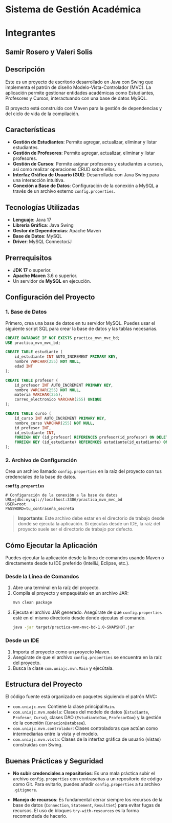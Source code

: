 # Sistema de Gestión Académica

# Integrantes
## Samir Rosero y Valeri Solis

## Descripción

Este es un proyecto de escritorio desarrollado en Java con Swing que implementa el patrón de diseño Modelo-Vista-Controlador (MVC). La aplicación permite gestionar entidades académicas como Estudiantes, Profesores y Cursos, interactuando con una base de datos MySQL.

El proyecto está construido con Maven para la gestión de dependencias y del ciclo de vida de la compilación.

## Características

- **Gestión de Estudiantes**: Permite agregar, actualizar, eliminar y listar estudiantes.
- **Gestión de Profesores**: Permite agregar, actualizar, eliminar y listar profesores.
- **Gestión de Cursos**: Permite asignar profesores y estudiantes a cursos, así como realizar operaciones CRUD sobre ellos.
- **Interfaz Gráfica de Usuario (GUI)**: Desarrollada con Java Swing para una interacción intuitiva.
- **Conexión a Base de Datos**: Configuración de la conexión a MySQL a través de un archivo externo `config.properties`.

## Tecnologías Utilizadas

- **Lenguaje**: Java 17
- **Librería Gráfica**: Java Swing
- **Gestor de Dependencias**: Apache Maven
- **Base de Datos**: MySQL
- **Driver**: MySQL Connector/J

## Prerrequisitos

- **JDK 17** o superior.
- **Apache Maven** 3.6 o superior.
- Un servidor de **MySQL** en ejecución.

## Configuración del Proyecto

### 1. Base de Datos

Primero, crea una base de datos en tu servidor MySQL. Puedes usar el siguiente script SQL para crear la base de datos y las tablas necesarias.

```sql
CREATE DATABASE IF NOT EXISTS practica_mvn_mvc_bd;
USE practica_mvn_mvc_bd;

CREATE TABLE estudiante (
    id_estudiante INT AUTO_INCREMENT PRIMARY KEY,
    nombre VARCHAR(255) NOT NULL,
    edad INT
);

CREATE TABLE profesor (
    id_profesor INT AUTO_INCREMENT PRIMARY KEY,
    nombre VARCHAR(255) NOT NULL,
    materia VARCHAR(255),
    correo_electronico VARCHAR(255) UNIQUE
);

CREATE TABLE curso (
    id_curso INT AUTO_INCREMENT PRIMARY KEY,
    nombre_curso VARCHAR(255) NOT NULL,
    id_profesor INT,
    id_estudiante INT,
    FOREIGN KEY (id_profesor) REFERENCES profesor(id_profesor) ON DELETE SET NULL,
    FOREIGN KEY (id_estudiante) REFERENCES estudiante(id_estudiante) ON DELETE CASCADE
);
```

### 2. Archivo de Configuración

Crea un archivo llamado `config.properties` en la raíz del proyecto con tus credenciales de la base de datos.

**`config.properties`**
```properties
# Configuración de la conexión a la base de datos
URL=jdbc:mysql://localhost:3306/practica_mvn_mvc_bd
USER=root
PASSWORD=tu_contraseña_secreta
```

> **Importante**: Este archivo debe estar en el directorio de trabajo desde donde se ejecuta la aplicación. Si ejecutas desde un IDE, la raíz del proyecto suele ser el directorio de trabajo por defecto.

## Cómo Ejecutar la Aplicación

Puedes ejecutar la aplicación desde la línea de comandos usando Maven o directamente desde tu IDE preferido (IntelliJ, Eclipse, etc.).

### Desde la Línea de Comandos

1.  Abre una terminal en la raíz del proyecto.
2.  Compila el proyecto y empaquétalo en un archivo JAR:
    ```bash
    mvn clean package
    ```
3.  Ejecuta el archivo JAR generado. Asegúrate de que `config.properties` esté en el mismo directorio desde donde ejecutas el comando.
    ```bash
    java -jar target/practica-mvn-mvc-bd-1.0-SNAPSHOT.jar
    ```

### Desde un IDE

1.  Importa el proyecto como un proyecto Maven.
2.  Asegúrate de que el archivo `config.properties` se encuentra en la raíz del proyecto.
3.  Busca la clase `com.uniajc.mvn.Main` y ejecútala.

## Estructura del Proyecto

El código fuente está organizado en paquetes siguiendo el patrón MVC:

- `com.uniajc.mvn`: Contiene la clase principal `Main`.
- `com.uniajc.mvn.modelo`: Clases del modelo de datos (`Estudiante`, `Profesor`, `Curso`), clases DAO (`EstudianteDao`, `ProfesorDao`) y la gestión de la conexión (`ConexionDatabase`).
- `com.uniajc.mvn.controlador`: Clases controladoras que actúan como intermediarias entre la vista y el modelo.
- `com.uniajc.mvn.vista`: Clases de la interfaz gráfica de usuario (vistas) construidas con Swing.

## Buenas Prácticas y Seguridad

- **No subir credenciales a repositorios**: Es una mala práctica subir el archivo `config.properties` con contraseñas a un repositorio de código como Git. Para evitarlo, puedes añadir `config.properties` a tu archivo `.gitignore`.

- **Manejo de recursos**: Es fundamental cerrar siempre los recursos de la base de datos (`Connection`, `Statement`, `ResultSet`) para evitar fugas de recursos. El uso de bloques `try-with-resources` es la forma recomendada de hacerlo.
